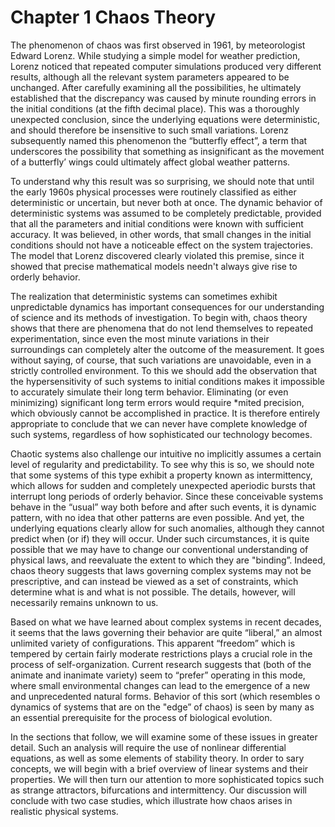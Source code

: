 # Chapter 1 Chaos Theory

The phenomenon of chaos was first observed in 1961, by meteorologist Edward Lorenz. While studying a simple model for weather prediction, Lorenz noticed that repeated computer simulations produced very different results, although all the relevant system parameters appeared to be unchanged. After carefully examining all the possibilities, he ultimately established that the discrepancy was caused by minute rounding errors in the initial conditions (at the fifth decimal place). This was a thoroughly unexpected conclusion, since the underlying equations were deterministic, and should therefore be insensitive to such small variations. Lorenz subsequently named this phenomenon the “butterfly effect”, a term that underscores the possibility that something as insignificant as the movement of a butterfly’ wings could ultimately affect global weather patterns.

To understand why this result was so surprising, we should note that until the early 1960s physical processes were routinely classified as either deterministic or uncertain, but never both at once. The dynamic behavior of deterministic systems was assumed to be completely predictable, provided that all the parameters and initial conditions were known with sufficient accuracy. It was believed, in other words, that small changes in the initial conditions should not have a noticeable effect on the system trajectories. The model that Lorenz discovered clearly violated this premise, since it showed that precise mathematical models needn't always give rise to orderly behavior.

The realization that deterministic systems can sometimes exhibit unpredictable dynamics has important consequences for our understanding of science and its methods of investigation. To begin with, chaos theory shows that there are phenomena that do not lend themselves to repeated experimentation, since even the most minute variations in their surroundings can completely alter the outcome of the measurement. It goes without saying, of course, that such variations are unavoidable, even in a strictly controlled environment. To this we should add the observation that the hypersensitivity of such systems to initial conditions makes it impossible to accurately simulate their long term behavior. Eliminating (or even minimizing) significant long term errors would require *mited precision, which obviously cannot be accomplished in practice. It is therefore entirely appropriate to conclude that we can never have complete knowledge of such systems, regardless of how sophisticated our technology becomes.

Chaotic systems also challenge our intuitive no implicitly assumes a certain level of regularity and predictability. To see why this is so, we should note that some systems of this type exhibit a property known as intermittency, which allows for sudden and completely unexpected aperiodic bursts that interrupt long periods of orderly behavior. Since these conceivable systems behave in the “usual” way both before and after such events, it is dynamic pattern, with no idea that other patterns are even possible. And yet, the underlying equations clearly allow for such anomalies, although they cannot predict when (or if) they will occur. Under such circumstances, it is quite possible that we may have to change our conventional understanding of physical laws, and reevaluate the extent to which they are "binding”. Indeed, chaos theory suggests that laws governing complex systems may not be prescriptive, and can instead be viewed as a set of constraints, which determine what is and what is not possible. The details, however, will necessarily remains unknown to us.

Based on what we have learned about complex systems in recent decades, it seems that the laws governing their behavior are quite “liberal,” an almost unlimited variety of configurations. This apparent “freedom” which is tempered by certain fairly moderate restrictions plays a crucial role in the process of self-organization. Current research suggests that (both of the animate and inanimate variety) seem to “prefer” operating in this mode, where small environmental changes can lead to the emergence of a new and unprecedented natural forms. Behavior of this sort (which resembles o dynamics of systems that are on the "edge” of chaos) is seen by many as an essential prerequisite for the process of biological evolution.

In the sections that follow, we will examine some of these issues in greater detail. Such an analysis will require the use of nonlinear differential equations, as well as some elements of stability theory. In order to sary concepts, we will begin with a brief overview of linear systems and their properties. We will then turn our attention to more sophisticated topics such as strange attractors, bifurcations and intermittency. Our discussion will conclude with two case  studies, which illustrate how chaos arises in realistic physical systems.
